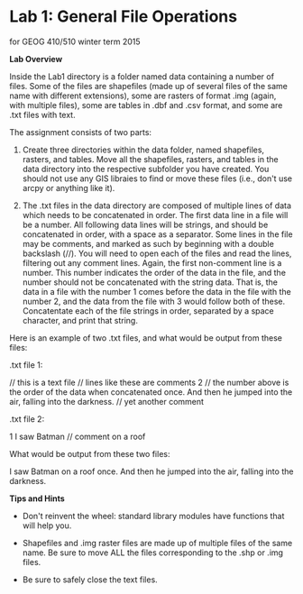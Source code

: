 Lab 1: General File Operations
==============================
for GEOG 410/510 winter term 2015


**Lab Overview**

Inside the Lab1 directory is a folder named data containing a number of files. Some of the files are shapefiles (made up of several files of the same name with different extensions), some are rasters of format .img (again, with multiple files), some are tables in .dbf and .csv format, and some are .txt files with text.

The assignment consists of two parts:

1) Create three directories within the data folder, named shapefiles, rasters, and tables. Move all the shapefiles, rasters, and tables in the data directory into the respective subfolder you have created. You should not use any GIS libraies to find or move these files (i.e., don't use arcpy or anything like it).

2) The .txt files in the data directory are composed of multiple lines of data which needs to be concatenated in order. The first data line in a file will be a number. All following data lines will be strings, and should be concatenated in order, with a space as a separator. Some lines in the file may be comments, and marked as such by beginning with a double backslash (//). You will need to open each of the files and read the lines, filtering out any comment lines. Again, the first non-comment line is a number. This number indicates the order of the data in the file, and the number should not be concatenated with the string data. That is, the data in a file with the number 1 comes before the data in the file with the number 2, and the data from the file with 3 would follow both of these. Concatentate each of the file strings in order, separated by a space character, and print that string.

Here is an example of two .txt files, and what would be output from these files:

.txt file 1:

// this is a text file
// lines like these are comments
2
// the number above is the order of the data when concatenated
once. And then he jumped into the air,
falling into
the darkness.
// yet another comment

.txt file 2:

1
I saw Batman
// comment
on a roof

What would be output from these two files:

I saw Batman on a roof once. And then he jumped into the air, falling into the darkness.


**Tips and Hints**

- Don't reinvent the wheel: standard library modules have functions that will help you.

- Shapefiles and .img raster files are made up of multiple files of the same name. Be sure to move ALL the files corresponding to the .shp or .img files.

- Be sure to safely close the text files.
